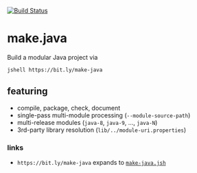 
[![Build Status](https://travis-ci.com/sormuras/make-java.svg?branch=master)](https://travis-ci.com/sormuras/make-java)

# make.java
Build a modular Java project via

```bash
jshell https://bit.ly/make-java
```

## featuring

- compile, package, check, document
- single-pass multi-module processing (`--module-source-path`)
- multi-release modules (`java-8`, `java-9`, ..., `java-N`)
- 3rd-party library resolution (`lib/../module-uri.properties`)

### links

- `https://bit.ly/make-java` expands to [`make-java.jsh`](make-java.jsh)
